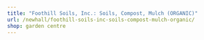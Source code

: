 ```yaml
---
title: "Foothill Soils, Inc.: Soils, Compost, Mulch (ORGANIC)"
url: /newhall/foothill-soils-inc-soils-compost-mulch-organic/
shop: garden centre
---
```


